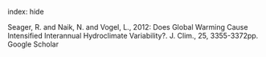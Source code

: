 index: hide

<div class="Citation">

  <div class="Citation-body">
    <div class="Citation-text">Seager, R. and Naik, N. and Vogel, L., 2012: Does Global Warming Cause Intensified Interannual Hydroclimate Variability?. <span class="Article-journal">J. Clim., </span><span class="Article-volume">25, </span>3355-3372pp.</div>
    <div class="Citation-links">
      <div class="CitationLink" data-href="https://scholar.google.com/scholar?q=Does+Global+Warming+Cause+Intensified+Interannual+Hydroclimate+Variability%3F">
        <div class="CitationLink-icon CitationLink-Scholar"></div>
        <div class="CitationLink-text">Google Scholar</div>
      </div>
    </div>
  </div>
</div>


<div class="Citation-copy">

</div>